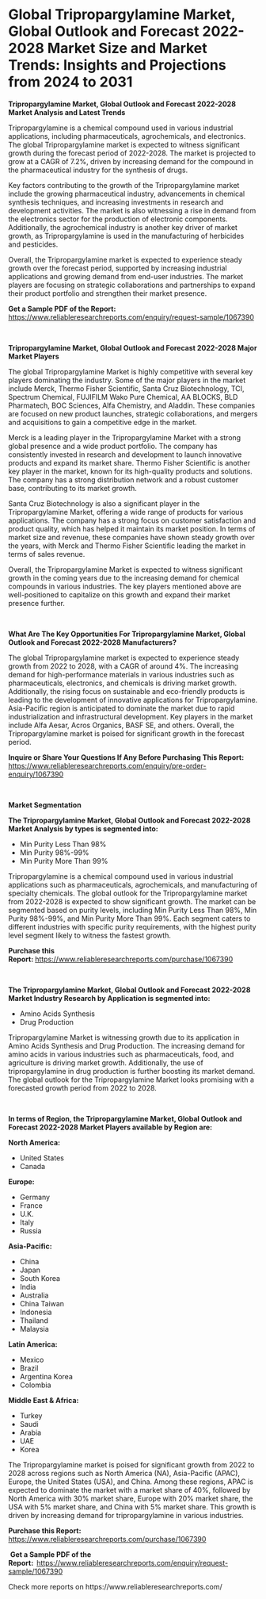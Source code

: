 <p><h1>Global Tripropargylamine Market, Global Outlook and Forecast 2022-2028 Market Size and Market Trends: Insights and Projections from 2024 to 2031</h1></p><p><strong>Tripropargylamine Market, Global Outlook and Forecast 2022-2028 Market Analysis and Latest Trends</strong></p>
<p><p>Tripropargylamine is a chemical compound used in various industrial applications, including pharmaceuticals, agrochemicals, and electronics. The global Tripropargylamine market is expected to witness significant growth during the forecast period of 2022-2028. The market is projected to grow at a CAGR of 7.2%, driven by increasing demand for the compound in the pharmaceutical industry for the synthesis of drugs.</p><p>Key factors contributing to the growth of the Tripropargylamine market include the growing pharmaceutical industry, advancements in chemical synthesis techniques, and increasing investments in research and development activities. The market is also witnessing a rise in demand from the electronics sector for the production of electronic components. Additionally, the agrochemical industry is another key driver of market growth, as Tripropargylamine is used in the manufacturing of herbicides and pesticides.</p><p>Overall, the Tripropargylamine market is expected to experience steady growth over the forecast period, supported by increasing industrial applications and growing demand from end-user industries. The market players are focusing on strategic collaborations and partnerships to expand their product portfolio and strengthen their market presence.</p></p>
<p><strong>Get a Sample PDF of the Report:&nbsp;</strong> <a href="https://www.reliableresearchreports.com/enquiry/request-sample/1067390">https://www.reliableresearchreports.com/enquiry/request-sample/1067390</a></p>
<p>&nbsp;</p>
<p><strong>Tripropargylamine Market, Global Outlook and Forecast 2022-2028 Major Market Players</strong></p>
<p><p>The global Tripropargylamine Market is highly competitive with several key players dominating the industry. Some of the major players in the market include Merck, Thermo Fisher Scientific, Santa Cruz Biotechnology, TCI, Spectrum Chemical, FUJIFILM Wako Pure Chemical, AA BLOCKS, BLD Pharmatech, BOC Sciences, Alfa Chemistry, and Aladdin. These companies are focused on new product launches, strategic collaborations, and mergers and acquisitions to gain a competitive edge in the market.</p><p>Merck is a leading player in the Tripropargylamine Market with a strong global presence and a wide product portfolio. The company has consistently invested in research and development to launch innovative products and expand its market share. Thermo Fisher Scientific is another key player in the market, known for its high-quality products and solutions. The company has a strong distribution network and a robust customer base, contributing to its market growth.</p><p>Santa Cruz Biotechnology is also a significant player in the Tripropargylamine Market, offering a wide range of products for various applications. The company has a strong focus on customer satisfaction and product quality, which has helped it maintain its market position. In terms of market size and revenue, these companies have shown steady growth over the years, with Merck and Thermo Fisher Scientific leading the market in terms of sales revenue.</p><p>Overall, the Tripropargylamine Market is expected to witness significant growth in the coming years due to the increasing demand for chemical compounds in various industries. The key players mentioned above are well-positioned to capitalize on this growth and expand their market presence further.</p></p>
<p>&nbsp;</p>
<p><strong>What Are The Key Opportunities For Tripropargylamine Market, Global Outlook and Forecast 2022-2028 Manufacturers?</strong></p>
<p><p>The global Tripropargylamine market is expected to experience steady growth from 2022 to 2028, with a CAGR of around 4%. The increasing demand for high-performance materials in various industries such as pharmaceuticals, electronics, and chemicals is driving market growth. Additionally, the rising focus on sustainable and eco-friendly products is leading to the development of innovative applications for Tripropargylamine. Asia-Pacific region is anticipated to dominate the market due to rapid industrialization and infrastructural development. Key players in the market include Alfa Aesar, Acros Organics, BASF SE, and others. Overall, the Tripropargylamine market is poised for significant growth in the forecast period.</p></p>
<p><strong>Inquire or Share Your Questions If Any Before Purchasing This Report:</strong> <a href="https://www.reliableresearchreports.com/enquiry/pre-order-enquiry/1067390">https://www.reliableresearchreports.com/enquiry/pre-order-enquiry/1067390</a></p>
<p>&nbsp;</p>
<p><strong>Market Segmentation</strong></p>
<p><strong>The Tripropargylamine Market, Global Outlook and Forecast 2022-2028 Market Analysis by types is segmented into:</strong></p>
<p><ul><li>Min Purity Less Than 98%</li><li>Min Purity 98%-99%</li><li>Min Purity More Than 99%</li></ul></p>
<p><p>Tripropargylamine is a chemical compound used in various industrial applications such as pharmaceuticals, agrochemicals, and manufacturing of specialty chemicals. The global outlook for the Tripropargylamine market from 2022-2028 is expected to show significant growth. The market can be segmented based on purity levels, including Min Purity Less Than 98%, Min Purity 98%-99%, and Min Purity More Than 99%. Each segment caters to different industries with specific purity requirements, with the highest purity level segment likely to witness the fastest growth.</p></p>
<p><strong>Purchase this Report:&nbsp;</strong><a href="https://www.reliableresearchreports.com/purchase/1067390">https://www.reliableresearchreports.com/purchase/1067390</a></p>
<p>&nbsp;</p>
<p><strong>The Tripropargylamine Market, Global Outlook and Forecast 2022-2028 Market Industry Research by Application is segmented into:</strong></p>
<p><ul><li>Amino Acids Synthesis</li><li>Drug Production</li></ul></p>
<p><p>Tripropargylamine Market is witnessing growth due to its application in Amino Acids Synthesis and Drug Production. The increasing demand for amino acids in various industries such as pharmaceuticals, food, and agriculture is driving market growth. Additionally, the use of tripropargylamine in drug production is further boosting its market demand. The global outlook for the Tripropargylamine Market looks promising with a forecasted growth period from 2022 to 2028.</p></p>
<p>&nbsp;</p>
<p><strong>In terms of Region, the Tripropargylamine Market, Global Outlook and Forecast 2022-2028 Market Players available by Region are:</strong></p>
<p>
    <p> <strong> North America: </strong>
        <ul>
            <li>United States</li>
            <li>Canada</li>
        </ul>
        </p> 
    <p> <strong> Europe: </strong>
        <ul>
            <li>Germany</li>
            <li>France</li>
            <li>U.K.</li>
            <li>Italy</li>
            <li>Russia</li>
        </ul>
        </p> 
    <p> <strong> Asia-Pacific: </strong>
        <ul>
            <li>China</li>
            <li>Japan</li>
            <li>South Korea</li>
            <li>India</li>
            <li>Australia</li>
            <li>China Taiwan</li>
            <li>Indonesia</li>
            <li>Thailand</li>
            <li>Malaysia</li>
        </ul>
        </p> 
    <p> <strong> Latin America: </strong>
        <ul>
            <li>Mexico</li>
            <li>Brazil</li>
            <li>Argentina Korea</li>
            <li>Colombia</li>
        </ul>
        </p> 
    <p> <strong> Middle East & Africa: </strong>
        <ul>
            <li>Turkey</li>
            <li>Saudi</li>
            <li>Arabia</li>
            <li>UAE</li>
            <li>Korea</li>
        </ul>
    </p>
    </p>
<p><p>The Tripropargylamine market is poised for significant growth from 2022 to 2028 across regions such as North America (NA), Asia-Pacific (APAC), Europe, the United States (USA), and China. Among these regions, APAC is expected to dominate the market with a market share of 40%, followed by North America with 30% market share, Europe with 20% market share, the USA with 5% market share, and China with 5% market share. This growth is driven by increasing demand for tripropargylamine in various industries.</p></p>
<p><strong>Purchase this Report: </strong><a href="https://www.reliableresearchreports.com/purchase/1067390">https://www.reliableresearchreports.com/purchase/1067390</a></p>
<p>&nbsp;<strong>Get a Sample PDF of the Report:&nbsp;&nbsp;</strong><a href="https://www.reliableresearchreports.com/enquiry/request-sample/1067390">https://www.reliableresearchreports.com/enquiry/request-sample/1067390</a></p>
<p><strong></strong></p>
<p>Check more reports on https://www.reliableresearchreports.com/</p>